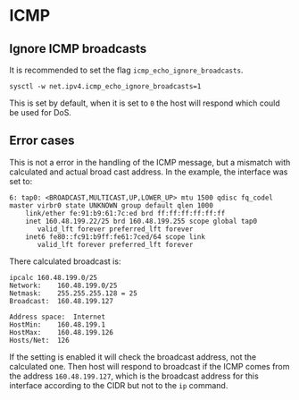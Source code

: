 # ICMP


## Ignore ICMP broadcasts

It is recommended to set the flag `icmp_echo_ignore_broadcasts`.

```
sysctl -w net.ipv4.icmp_echo_ignore_broadcasts=1
```

This is set by default, when it is set to `0` the host will respond which could be used for DoS.

## Error cases

This is not a error in the handling of the ICMP message, but a mismatch with calculated and actual broad cast address.
In the example, the interface was set to:

```
6: tap0: <BROADCAST,MULTICAST,UP,LOWER_UP> mtu 1500 qdisc fq_codel master virbr0 state UNKNOWN group default qlen 1000
    link/ether fe:91:b9:61:7c:ed brd ff:ff:ff:ff:ff:ff
    inet 160.48.199.22/25 brd 160.48.199.255 scope global tap0
       valid_lft forever preferred_lft forever
    inet6 fe80::fc91:b9ff:fe61:7ced/64 scope link 
       valid_lft forever preferred_lft forever

```

There calculated broadcast is:

```
ipcalc 160.48.199.0/25
Network:	160.48.199.0/25
Netmask:	255.255.255.128 = 25
Broadcast:	160.48.199.127

Address space:	Internet
HostMin:	160.48.199.1
HostMax:	160.48.199.126
Hosts/Net:	126
```

If the setting is enabled it will check the broadcast address, not the calculated one. Then host will respond to broadcast if the ICMP comes
from the address `160.48.199.127`, which is the broadcast address for this interface according to the CIDR but not to the `ip` command.